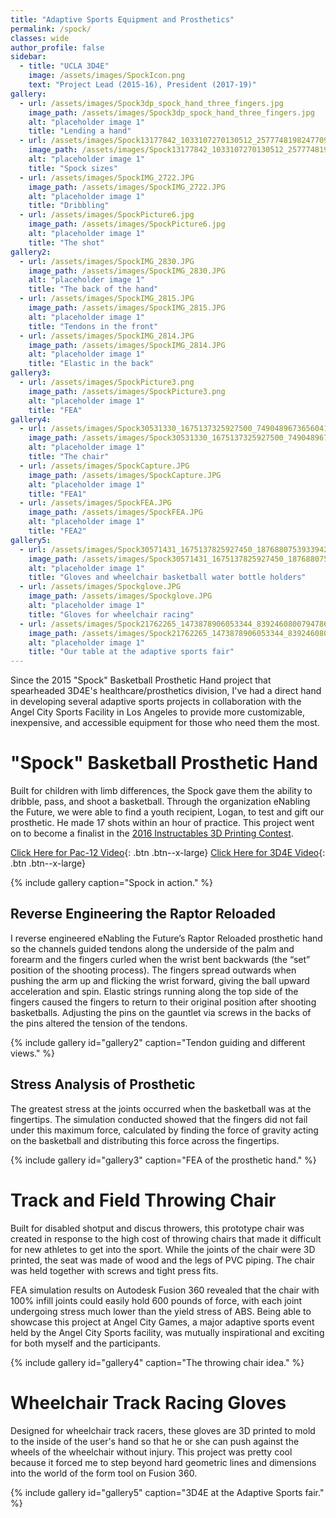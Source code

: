 ```yaml
---
title: "Adaptive Sports Equipment and Prosthetics"
permalink: /spock/
classes: wide
author_profile: false
sidebar:
  - title: "UCLA 3D4E"
    image: /assets/images/SpockIcon.png
    text: "Project Lead (2015-16), President (2017-19)"
gallery:
  - url: /assets/images/Spock3dp_spock_hand_three_fingers.jpg
    image_path: /assets/images/Spock3dp_spock_hand_three_fingers.jpg
    alt: "placeholder image 1"
    title: "Lending a hand"
  - url: /assets/images/Spock13177842_1033107270130512_2577748198247709657_n.jpg
    image_path: /assets/images/Spock13177842_1033107270130512_2577748198247709657_n.jpg
    alt: "placeholder image 1"
    title: "Spock sizes"
  - url: /assets/images/SpockIMG_2722.JPG
    image_path: /assets/images/SpockIMG_2722.JPG
    alt: "placeholder image 1"
    title: "Dribbling"
  - url: /assets/images/SpockPicture6.jpg
    image_path: /assets/images/SpockPicture6.jpg
    alt: "placeholder image 1"
    title: "The shot"
gallery2:
  - url: /assets/images/SpockIMG_2830.JPG
    image_path: /assets/images/SpockIMG_2830.JPG
    alt: "placeholder image 1"
    title: "The back of the hand"
  - url: /assets/images/SpockIMG_2815.JPG
    image_path: /assets/images/SpockIMG_2815.JPG
    alt: "placeholder image 1"
    title: "Tendons in the front"
  - url: /assets/images/SpockIMG_2814.JPG
    image_path: /assets/images/SpockIMG_2814.JPG
    alt: "placeholder image 1"
    title: "Elastic in the back"
gallery3:
  - url: /assets/images/SpockPicture3.png
    image_path: /assets/images/SpockPicture3.png
    alt: "placeholder image 1"
    title: "FEA"
gallery4:
  - url: /assets/images/Spock30531330_1675137325927500_7490489673656041472_n.jpg
    image_path: /assets/images/Spock30531330_1675137325927500_7490489673656041472_n.jpg
    alt: "placeholder image 1"
    title: "The chair"
  - url: /assets/images/SpockCapture.JPG
    image_path: /assets/images/SpockCapture.JPG
    alt: "placeholder image 1"
    title: "FEA1"
  - url: /assets/images/SpockFEA.JPG
    image_path: /assets/images/SpockFEA.JPG
    alt: "placeholder image 1"
    title: "FEA2"
gallery5:
  - url: /assets/images/Spock30571431_1675137825927450_1876880753933942784_n.jpg
    image_path: /assets/images/Spock30571431_1675137825927450_1876880753933942784_n.jpg
    alt: "placeholder image 1"
    title: "Gloves and wheelchair basketball water bottle holders"
  - url: /assets/images/Spockglove.JPG
    image_path: /assets/images/Spockglove.JPG
    alt: "placeholder image 1"
    title: "Gloves for wheelchair racing"
  - url: /assets/images/Spock21762265_1473878906053344_8392460800794786475_o.jpg
    image_path: /assets/images/Spock21762265_1473878906053344_8392460800794786475_o.jpg
    alt: "placeholder image 1"
    title: "Our table at the adaptive sports fair"
---
```


Since the 2015 "Spock" Basketball Prosthetic Hand project that spearheaded 3D4E's healthcare/prosthetics division, I've had a direct hand in developing several adaptive sports projects in collaboration with the Angel City Sports Facility in Los Angeles to provide more customizable, inexpensive, and accessible equipment for those who need them the most.

# "Spock" Basketball Prosthetic Hand

Built for children with limb differences, the Spock gave them the ability to dribble, pass, and shoot a basketball. Through the organization eNabling the Future, we were able to find a youth recipient, Logan, to test and gift our prosthetic. He made 17 shots within an hour of practice. This project went on to become a finalist in the [2016 Instructables 3D Printing Contest](https://www.instructables.com/Spock-Prosthetic-Basketball-Hand-by-UCLA-3D4E/#ible-comments "here"). 

[Click Here for Pac-12 Video](https://www.youtube.com/watch?v=Gq1toJm_MgU&ab_channel=Pac-12){: .btn .btn--x-large}
[Click Here for 3D4E Video](https://www.youtube.com/watch?v=ECb67Tlm_jA&ab_channel=JoeBruin){: .btn .btn--x-large}

{% include gallery caption="Spock in action." %}

## Reverse Engineering the Raptor Reloaded

I reverse engineered eNabling the Future’s Raptor Reloaded prosthetic hand so the channels guided tendons along the underside of the palm and forearm and the fingers curled when the wrist bent backwards (the “set” position of the shooting process). The fingers spread outwards when pushing the arm up and flicking the wrist forward, giving the ball upward acceleration and spin. Elastic strings running along the top side of the fingers caused the fingers to return to their original position after shooting basketballs. Adjusting the pins on the gauntlet via screws in the backs of the pins altered the tension of the tendons.

{% include gallery id="gallery2" caption="Tendon guiding and different views." %}

## Stress Analysis of Prosthetic

The greatest stress at the joints occurred when the basketball was at the fingertips. The simulation conducted showed that the fingers did not fail under this maximum force, calculated by finding the force of gravity acting on the basketball and distributing this force across the fingertips.

{% include gallery id="gallery3" caption="FEA of the prosthetic hand." %}

# Track and Field Throwing Chair

Built for disabled shotput and discus throwers, this prototype chair was created in response to the high cost of throwing chairs that made it difficult for new athletes to get into the sport. While the joints of the chair were 3D printed, the seat was made of wood and the legs of PVC piping. The chair was held together with screws and tight press fits.

FEA simulation results on Autodesk Fusion 360 revealed that the chair with 100% infill joints could easily hold 600 pounds of force, with each joint undergoing stress much lower than the yield stress of ABS. Being able to showcase this project at Angel City Games, a major adaptive sports event held by the Angel City Sports facility, was mutually inspirational and exciting for both myself and the participants.

{% include gallery id="gallery4" caption="The throwing chair idea." %}

# Wheelchair Track Racing Gloves

Designed for wheelchair track racers, these gloves are 3D printed to mold to the inside of the user's hand so that he or she can push against the wheels of the wheelchair without injury. This project was pretty cool because it forced me to step beyond hard geometric lines and dimensions into the world of the form tool on Fusion 360.

{% include gallery id="gallery5" caption="3D4E at the Adaptive Sports fair." %}